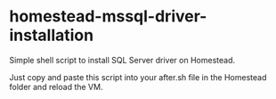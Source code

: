 # homestead-mssql-driver-installation
Simple shell script to install SQL Server driver on Homestead.

Just copy and paste this script into your after.sh file in the Homestead folder and reload the VM.